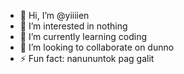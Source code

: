 - 👋 Hi, I’m @yiiiien
- 👀 I’m interested in nothing
- 🌱 I’m currently learning coding
- 💞️ I’m looking to collaborate on dunno
- ⚡ Fun fact: nanununtok pag galit

<!---
yiiiien/yiiiien is a ✨ special ✨ repository because its `README.md` (this file) appears on your GitHub profile.
You can click the Preview link to take a look at your changes.
--->
